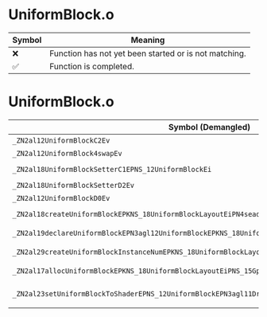 # UniformBlock.o
| Symbol | Meaning 
| ------------- | ------------- 
| :x: | Function has not yet been started or is not matching. 
| :white_check_mark: | Function is completed. 


# UniformBlock.o
| Symbol (Demangled) | Symbol (Mangled) | Decompiled? |
| ------------- |  ------------- | ------------- |
| `_ZN2al12UniformBlockC2Ev` | `al::UniformBlock::UniformBlock(void)` | :white_check_mark: |
| `_ZN2al12UniformBlock4swapEv` | `al::UniformBlock::swap(void)` | :white_check_mark: |
| `_ZN2al18UniformBlockSetterC1EPNS_12UniformBlockEi` | `al::UniformBlockSetter::UniformBlockSetter(al::UniformBlock *,int)` | :white_check_mark: |
| `_ZN2al18UniformBlockSetterD2Ev` | `al::UniformBlockSetter::~UniformBlockSetter()` | :white_check_mark: |
| `_ZN2al12UniformBlockD0Ev` | `al::UniformBlock::~UniformBlock()` | :white_check_mark: |
| `_ZN2al18createUniformBlockEPKNS_18UniformBlockLayoutEiPN4sead4HeapEi` | `al::createUniformBlock(al::UniformBlockLayout const*,int,sead::Heap *,int)` | :white_check_mark: |
| `_ZN2al19declareUniformBlockEPN3agl12UniformBlockEPKNS_18UniformBlockLayoutEiPN4sead4HeapE` | `al::declareUniformBlock(agl::UniformBlock *,al::UniformBlockLayout const*,int,sead::Heap *)` | :white_check_mark: |
| `_ZN2al29createUniformBlockInstanceNumEPKNS_18UniformBlockLayoutEiiPN4sead4HeapEi` | `al::createUniformBlockInstanceNum(al::UniformBlockLayout const*,int,int,sead::Heap *,int)` | :white_check_mark: |
| `_ZN2al17allocUniformBlockEPKNS_18UniformBlockLayoutEiPNS_15GpuMemAllocatorEi` | `al::allocUniformBlock(al::UniformBlockLayout const*,int,al::GpuMemAllocator *,int)` | :white_check_mark: |
| `_ZN2al23setUniformBlockToShaderEPNS_12UniformBlockEPN3agl11DrawContextERKNS2_13ShaderProgramEPKci` | `al::setUniformBlockToShader(al::UniformBlock *,agl::DrawContext *,agl::ShaderProgram const&,char const*,int)` | :white_check_mark: |
